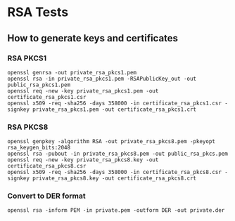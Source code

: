 # RSA Tests

## How to generate keys and certificates

### RSA PKCS1

```
openssl genrsa -out private_rsa_pkcs1.pem
openssl rsa -in private_rsa_pkcs1.pem -RSAPublicKey_out -out public_rsa_pkcs1.pem
openssl req -new -key private_rsa_pkcs1.pem -out certificate_rsa_pkcs1.csr
openssl x509 -req -sha256 -days 358000 -in certificate_rsa_pkcs1.csr -signkey private_rsa_pkcs1.pem -out certificate_rsa_pkcs1.crt
```

### RSA PKCS8

```
openssl genpkey -algorithm RSA -out private_rsa_pkcs8.pem -pkeyopt rsa_keygen_bits:2048
openssl rsa -pubout -in private_rsa_pkcs8.pem -out public_rsa_pkcs.pem
openssl req -new -key private_rsa_pkcs8.key -out certificate_rsa_pkcs8.csr
openssl x509 -req -sha256 -days 358000 -in certificate_rsa_pkcs8.csr -signkey private_rsa_pkcs8.key -out certificate_rsa_pkcs8.crt
```

### Convert to DER format

```
openssl rsa -inform PEM -in private.pem -outform DER -out private.der
```
